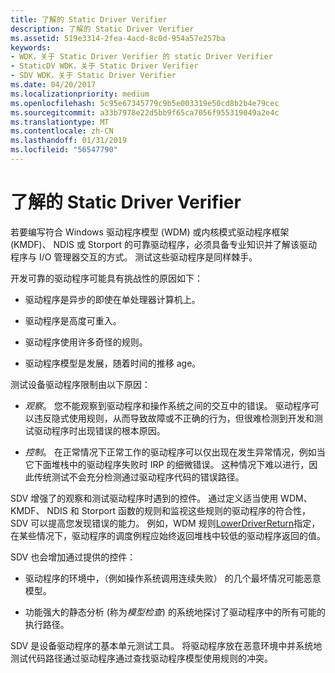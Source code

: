 ```yaml
---
title: 了解的 Static Driver Verifier
description: 了解的 Static Driver Verifier
ms.assetid: 519e3314-2fea-4acd-8c0d-954a57e257ba
keywords:
- WDK，关于 Static Driver Verifier 的 static Driver Verifier
- StaticDV WDK，关于 Static Driver Verifier
- SDV WDK，关于 Static Driver Verifier
ms.date: 04/20/2017
ms.localizationpriority: medium
ms.openlocfilehash: 5c95e67345779c9b5e003319e50cd8b2b4e79cec
ms.sourcegitcommit: a33b7978e22d5bb9f65ca7056f955319049a2e4c
ms.translationtype: MT
ms.contentlocale: zh-CN
ms.lasthandoff: 01/31/2019
ms.locfileid: "56547790"
---
```

# <a name="understanding-static-driver-verifier"></a>了解的 Static Driver Verifier


若要编写符合 Windows 驱动程序模型 (WDM) 或内核模式驱动程序框架 (KMDF)、 NDIS 或 Storport 的可靠驱动程序，必须具备专业知识并了解该驱动程序与 I/O 管理器交互的方式。 测试这些驱动程序是同样棘手。

开发可靠的驱动程序可能具有挑战性的原因如下：

-   驱动程序是异步的即使在单处理器计算机上。

-   驱动程序是高度可重入。

-   驱动程序使用许多奇怪的规则。

-   驱动程序模型是发展，随着时间的推移 age。

测试设备驱动程序限制由以下原因：

-   *观察*。 您不能观察到驱动程序和操作系统之间的交互中的错误。 驱动程序可以违反隐式使用规则，从而导致故障或不正确的行为，但很难检测到开发和测试驱动程序时出现错误的根本原因。

-   *控制*。 在正常情况下正常工作的驱动程序可以仅出现在发生异常情况，例如当它下面堆栈中的驱动程序失败时 IRP 的细微错误。 这种情况下难以进行，因此传统测试不会充分检测通过驱动程序代码的错误路径。

SDV 增强了的观察和测试驱动程序时遇到的控件。 通过定义适当使用 WDM、 KMDF、 NDIS 和 Storport 函数的规则和监视这些规则的驱动程序的符合性，SDV 可以提高您发现错误的能力。 例如，WDM 规则[LowerDriverReturn](https://msdn.microsoft.com/library/windows/hardware/ff548273)指定，在某些情况下，驱动程序的调度例程应始终返回堆栈中较低的驱动程序返回的值。

SDV 也会增加通过提供的控件：

-   驱动程序的环境中，（例如操作系统调用连续失败） 的几个最坏情况可能恶意模型。

-   功能强大的静态分析 (称为*模型检查*) 的系统地探讨了驱动程序中的所有可能的执行路径。

SDV 是设备驱动程序的基本单元测试工具。 将驱动程序放在恶意环境中并系统地测试代码路径通过驱动程序通过查找驱动程序模型使用规则的冲突。

 

 





